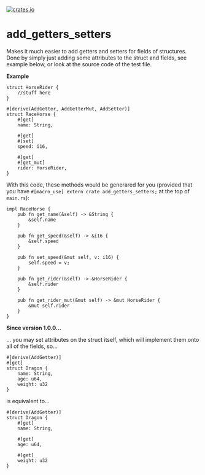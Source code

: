 [![crates.io](https://img.shields.io/crates/v/add_getters_setters.svg)](https://crates.io/crates/add_getters_setters)

# add_getters_setters

Makes it much easier to add getters and setters for fields of structures.
Done by simply just adding some attributes to the struct and fields, see example below, or look at the source code of the test file.

**Example**

    struct HorseRider {
	    //stuff here
	}

    #[derive(AddGetter, AddGetterMut, AddSetter)]
    struct RaceHorse {
	    #[get]
	    name: String,
	    
	    #[get]
	    #[set]
	    speed: i16,

	    #[get]
	    #[get_mut]
	    rider: HorseRider,
	}
With this code, these methods would be generared for you
(provided that you have `#[macro_use] extern crate add_getters_setters;` at the top of `main.rs`):

    impl RaceHorse {
	    pub fn get_name(&self) -> &String {
		    &self.name
	    }
	    
	    pub fn get_speed(&self) -> &i16 {
		    &self.speed
	    }
	    
	    pub fn set_speed(&mut self, v: i16) {
		    self.speed = v;
	    }
	    
	    pub fn get_rider(&self) -> &HorseRider {
		    &self.rider
	    }
	    
	    pub fn get_rider_mut(&mut self) -> &mut HorseRider {
		    &mut self.rider
	    }
	}
	    
**Since version 1.0.0...**

... you may set attributes on the struct itself, which will implement them onto all of the fields, so...

    #[derive(AddGetter)]
    #[get]
    struct Dragon {
	    name: String,
	    age: u64,
	    weight: u32
	}
is equivalent to...

    #[derive(AddGetter)]
    struct Dragon {
	    #[get]
	    name: String,
	    
	    #[get]
	    age: u64,
		
	    #[get]
	    weight: u32
	}
